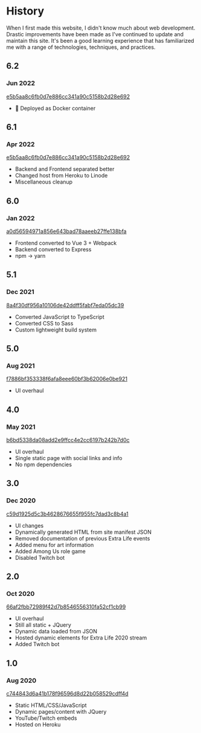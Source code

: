 # History
When I first made this website, I didn't know much about web development.
Drastic improvements have been made as I've continued to update and maintain this site.
It's been a good learning experience that has familiarized me with a range of technologies, techniques, and practices.

## 6.2
### Jun 2022
[e5b5aa8c6fb0d7e886cc341a90c5158b2d28e692](https://github.com/Wllew4/soupsu.dev/commit/20e551666996ae4c919421ed38a22247933214fe)
* 🐋 Deployed as Docker container

## 6.1
### Apr 2022
[e5b5aa8c6fb0d7e886cc341a90c5158b2d28e692](https://github.com/Wllew4/soupsu.dev/commit/e5b5aa8c6fb0d7e886cc341a90c5158b2d28e692)
* Backend and Frontend separated better
* Changed host from Heroku to Linode
* Miscellaneous cleanup

## 6.0
### Jan 2022
[a0d56594971a856e643bad78aaeeb27ffe138bfa](https://github.com/Wllew4/soupsu.dev/commit/a0d56594971a856e643bad78aaeeb27ffe138bfa)
* Frontend converted to Vue 3 + Webpack
* Backend converted to Express
* npm -> yarn

## 5.1
### Dec 2021
[8a4f30df956a10106de42ddff5fabf7eda05dc39](https://github.com/Wllew4/soupsu.dev/commit/8a4f30df956a10106de42ddff5fabf7eda05dc39)
* Converted JavaScript to TypeScript
* Converted CSS to Sass
* Custom lightweight build system

## 5.0
### Aug 2021
[f7886bf353338f6afa8eee60bf3b62006e0be921](https://github.com/Wllew4/soupsu.dev/commit/f7886bf353338f6afa8eee60bf3b62006e0be921)
* UI overhaul

## 4.0
### May 2021
[b6bd5338da08add2e9ffcc4e2cc6197b242b7d0c](https://github.com/Wllew4/soupsu.dev/commit/b6bd5338da08add2e9ffcc4e2cc6197b242b7d0c)
* UI overhaul
* Single static page with social links and info
* No npm dependencies

## 3.0
### Dec 2020
[c59d1925d5c3b4628676655f955fc7dad3c8b4a1](https://github.com/Wllew4/soupsu.dev/commit/c59d1925d5c3b4628676655f955fc7dad3c8b4a1)
* UI changes
* Dynamically generated HTML from site manifest JSON
* Removed documentation of previous Extra Life events
* Added menu for art information
* Added Among Us role game
* Disabled Twitch bot

## 2.0
### Oct 2020
[66af2fbb72989f42d7b8546556310fa52cf1cb99](https://github.com/Wllew4/soupsu.dev/commit/66af2fbb72989f42d7b8546556310fa52cf1cb99)
* UI overhaul
* Still all static + JQuery
* Dynamic data loaded from JSON
* Hosted dynamic elements for Extra Life 2020 stream
* Added Twitch bot

## 1.0
### Aug 2020
[c744843d6a41b178f96596d8d22b058529cdff4d](https://github.com/Wllew4/soupsu.dev/commit/c744843d6a41b178f96596d8d22b058529cdff4d)
* Static HTML/CSS/JavaScript
* Dynamic pages/content with JQuery
* YouTube/Twitch embeds
* Hosted on Heroku
